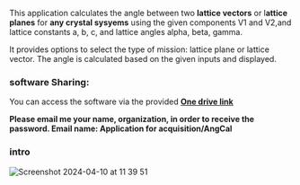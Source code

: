 This application calculates the angle between two **lattice vectors** or l**attice planes** for **any crystal sysyems** using the given components V1 and V2,and lattice constants a, b, c, and lattice angles alpha, beta, gamma. 

It provides options to select the type of mission: lattice plane or lattice vector.
The angle is calculated based on the given inputs and displayed.

### software Sharing:
You can access the software via the provided [**One drive link**](https://hkustgz-my.sharepoint.com/:f:/g/personal/bcao686_connect_hkust-gz_edu_cn/Esv5WpSu3a9DimZG3oU8rmIB3F0clwQw66Q4Bhr7BJoOsQ?e=7BDeCg) 

**Please email me your name, organization, in order to receive the password. Email name: Application for acquisition/AngCal** 

### intro


![Screenshot 2024-04-10 at 11 39 51](https://github.com/Bin-Cao/WPEM/assets/86995074/faddcfd7-ba1a-487f-ab53-b13b7e062176)
